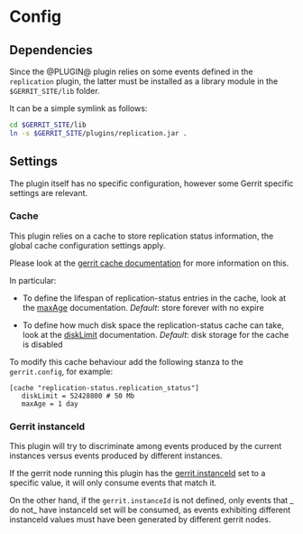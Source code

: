 # Config

## Dependencies

Since the @PLUGIN@ plugin relies on some events defined in the `replication` plugin,
the latter must be installed as a library module in the `$GERRIT_SITE/lib` folder.

It can be a simple symlink as follows:

```bash
cd $GERRIT_SITE/lib
ln -s $GERRIT_SITE/plugins/replication.jar .
```

## Settings

The plugin itself has no specific configuration, however some Gerrit specific
settings are relevant.

### Cache

This plugin relies on a cache to store replication status information, the
global cache configuration settings apply.

Please look at
the [gerrit cache documentation](https://gerrit-review.googlesource.com/Documentation/config-gerrit.html#cache)
for more information on this.

In particular:

* To define the lifespan of replication-status entries in the cache, look at
  the [maxAge](https://gerrit-review.googlesource.com/Documentation/config-gerrit.html#cache.name.maxAge)
  documentation. *Default*: store forever with no expire

* To define how much disk space the replication-status cache can take, look at
  the [diskLimit](https://gerrit-review.googlesource.com/Documentation/config-gerrit.html#cache.name.diskLimit)
  documentation. *Default*: disk storage for the cache is disabled

To modify this cache behaviour add the following stanza to the `gerrit.config`,
for example:

```
[cache "replication-status.replication_status"]
   diskLimit = 52428800 # 50 Mb
   maxAge = 1 day
```

### Gerrit instanceId

This plugin will try to discriminate among events produced by the current
instances versus events produced by different instances.

If the gerrit node running this plugin has
the [gerrit.instanceId]([gerrit.instanceId](https://gerrit-review.googlesource.com/Documentation/config-gerrit.html#gerrit.instanceId))
set to a specific value, it will only consume events that match it.

On the other hand, if the `gerrit.instanceId` is not defined, only events that _
do not_ have instanceId set will be consumed, as events exhibiting different
instanceId values must have been generated by different gerrit nodes.
